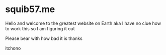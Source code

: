 # squib57.me
Hello and welcome to the greatest website on Earth
aka I have no clue how to work this so I am figuring it out

Please bear with how bad it is thanks

itchono
